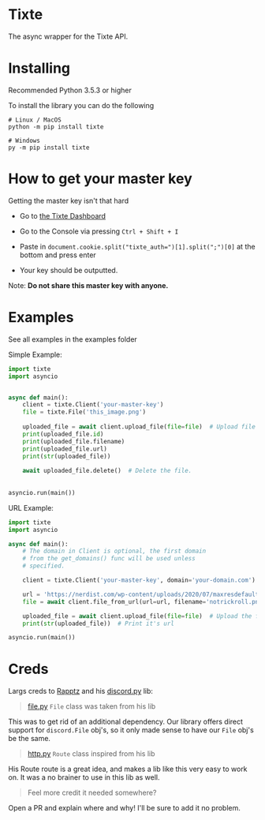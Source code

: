 # Tixte
The async wrapper for the Tixte API.

# Installing
Recommended Python 3.5.3 or higher

To install the library you can do the following
```
# Linux / MacOS
python -m pip install tixte

# Windows
py -m pip install tixte
```

# How to get your master key
Getting the master key isn't that hard

- Go to [the Tixte Dashboard](https://tixte.com/dashboard/configurations)

- Go to the Console via pressing `Ctrl + Shift + I`
            
- Paste in `document.cookie.split("tixte_auth=")[1].split(";")[0]` at the bottom and press enter

- Your key should be outputted.

Note: **Do not share this master key with anyone.**

# Examples
See all examples in the examples folder

Simple Example:
```python
import tixte
import asyncio


async def main():
    client = tixte.Client('your-master-key')
    file = tixte.File('this_image.png')
    
    uploaded_file = await client.upload_file(file=file)  # Upload file
    print(uploaded_file.id)
    print(uploaded_file.filename)
    print(uploaded_file.url)
    print(str(uploaded_file))
    
    await uploaded_file.delete()  # Delete the file.
    
    
asyncio.run(main())
```

URL Example:
```python
import tixte
import asyncio

async def main():
    # The domain in Client is optional, the first domain
    # from the get_domains() func will be used unless
    # specified.

    client = tixte.Client('your-master-key', domain='your-domain.com')  

    url = 'https://nerdist.com/wp-content/uploads/2020/07/maxresdefault.jpg'
    file = await client.file_from_url(url=url, filename='notrickroll.png')

    uploaded_file = await client.upload_file(file=file)  # Upload the file
    print(str(uploaded_file))  # Print it's url

asyncio.run(main())
```

# Creds
Largs creds to [Rapptz](https://github.com/Rapptz) and his [discord.py](https://github.com/Rapptz/discord.py) lib:


> [file.py](https://github.com/NextChai/Tixte/blob/main/tixte/file.py) `File` class was taken from his lib

This was to  get rid of an additional dependency. Our library offers direct support for `discord.File` obj's, so it only made sense to have our `File` obj's be the same.

> [http.py](https://github.com/NextChai/Tixte/blob/main/tixte/http.py) `Route` class inspired from his lib

His Route route is a great idea, and makes a lib like this very easy to work on. It was a no brainer to use in this lib as well.

> Feel more credit it needed somewhere?

Open a PR and explain where and why! I'll be sure to add it no problem.
